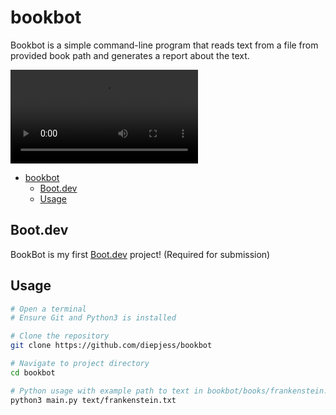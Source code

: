 # bookbot

Bookbot is a simple command-line program that reads text from a file from provided book path and generates a report about the text.

![demo](./demo.mp4)

- [bookbot](#bookbot)
  - [Boot.dev](#bootdev)
  - [Usage](#usage)


## Boot.dev
BookBot is my first [Boot.dev](https://www.boot.dev) project! (Required for submission)

## Usage
```bash
# Open a terminal
# Ensure Git and Python3 is installed

# Clone the repository
git clone https://github.com/diepjess/bookbot

# Navigate to project directory
cd bookbot

# Python usage with example path to text in bookbot/books/frankenstein.txt
python3 main.py text/frankenstein.txt
```
